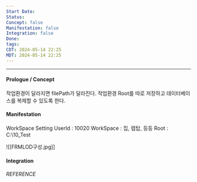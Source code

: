 ```yaml
---
Start Date: 
Status: 
Concept: false
Manifestation: false
Integration: false
Done: 
tags: 
CDT: 2024-05-14 22:25
MDT: 2024-05-14 22:25
---
```

---
#### Prologue / Concept
작업환경이 달라지면 filePath가 달라진다. 
작업환경 Root를 따로 저장하고 데이터베이스를 복제할 수 있도록 한다. 
#### Manifestation
WorkSpace Setting 
UserId : 10020
WorkSpace : 집, 렙탑, 등등
Root : C:\10_Test

![[FRMLOD구성.jpg]]
#### Integration

###### REFERENCE
